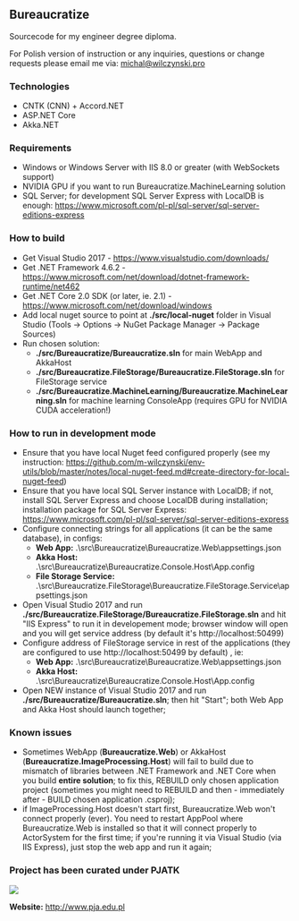 ## Bureaucratize

Sourcecode for my engineer degree diploma. 

For Polish version of instruction or any inquiries, questions or change requests please email me via: michal@wilczynski.pro

### Technologies
- CNTK (CNN) + Accord.NET
- ASP.NET Core 
- Akka.NET

### Requirements
- Windows or Windows Server with IIS 8.0 or greater (with WebSockets support)
- NVIDIA GPU if you want to run Bureaucratize.MachineLearning solution
- SQL Server; for development SQL Server Express with LocalDB is enough: https://www.microsoft.com/pl-pl/sql-server/sql-server-editions-express

### How to build
- Get Visual Studio 2017 - https://www.visualstudio.com/downloads/
- Get .NET Framework 4.6.2 - https://www.microsoft.com/net/download/dotnet-framework-runtime/net462
- Get .NET Core 2.0 SDK (or later, ie. 2.1) - https://www.microsoft.com/net/download/windows
- Add local nuget source to point at **./src/local-nuget** folder in Visual Studio (Tools -> Options -> NuGet Package Manager -> Package Sources)
- Run chosen solution:
  * **./src/Bureaucratize/Bureaucratize.sln** for main WebApp and AkkaHost
  * **./src/Bureaucratize.FileStorage/Bureaucratize.FileStorage.sln** for FileStorage service
  * **./src/Bureaucratize.MachineLearning/Bureaucratize.MachineLearning.sln** for machine learning ConsoleApp (requires GPU for NVIDIA CUDA acceleration!)
  
### How to run in development mode
- Ensure that you have local Nuget feed configured properly (see my instruction: https://github.com/m-wilczynski/env-utils/blob/master/notes/local-nuget-feed.md#create-directory-for-local-nuget-feed)
- Ensure that you have local SQL Server instance with LocalDB; if not, install SQL Server Express and choose LocalDB during installation; installation package for SQL Server Express: https://www.microsoft.com/pl-pl/sql-server/sql-server-editions-express
- Configure connecting strings for all applications (it can be the same database), in configs:
  - **Web App:** .\src\Bureaucratize\Bureaucratize.Web\appsettings.json
  - **Akka Host:** .\src\Bureaucratize\Bureaucratize.Console.Host\App.config
  - **File Storage Service:** .\src\Bureaucratize.FileStorage\Bureaucratize.FileStorage.Service\appsettings.json
- Open Visual Studio 2017 and run **./src/Bureaucratize.FileStorage/Bureaucratize.FileStorage.sln** and hit "IIS Express" to run it in developement mode; browser window will open and you will get service address (by default it's http://localhost:50499)
- Configure address of FileStorage service in rest of the applications (they are configured to use http://localhost:50499 by default) , ie:
  - **Web App:** .\src\Bureaucratize\Bureaucratize.Web\appsettings.json
  - **Akka Host:** .\src\Bureaucratize\Bureaucratize.Console.Host\App.config
- Open NEW instance of Visual Studio 2017 and run **./src/Bureaucratize/Bureaucratize.sln**; then hit "Start"; both Web App and Akka Host should launch together;
  
### Known issues
- Sometimes WebApp (**Bureaucratize.Web**) or AkkaHost (**Bureaucratize.ImageProcessing.Host**) will fail to build due to mismatch of libraries between .NET Framework and .NET Core when you build **entire solution**; to fix this, REBUILD only chosen application project (sometimes you might need to REBUILD and then - immediately after - BUILD chosen application .csproj);
- if ImageProcessing.Host doesn't start first, Bureaucratize.Web won't connect properly (ever). You need to restart AppPool where Bureaucratize.Web is installed so that it will connect properly to ActorSystem for the first time; if you're running it via Visual Studio (via IIS Express), just stop the web app and run it again;

### Project has been curated under PJATK

![](http://www.pja.edu.pl/templates/pjwstk/images/logo-lg-md.png)

**Website:** http://www.pja.edu.pl
